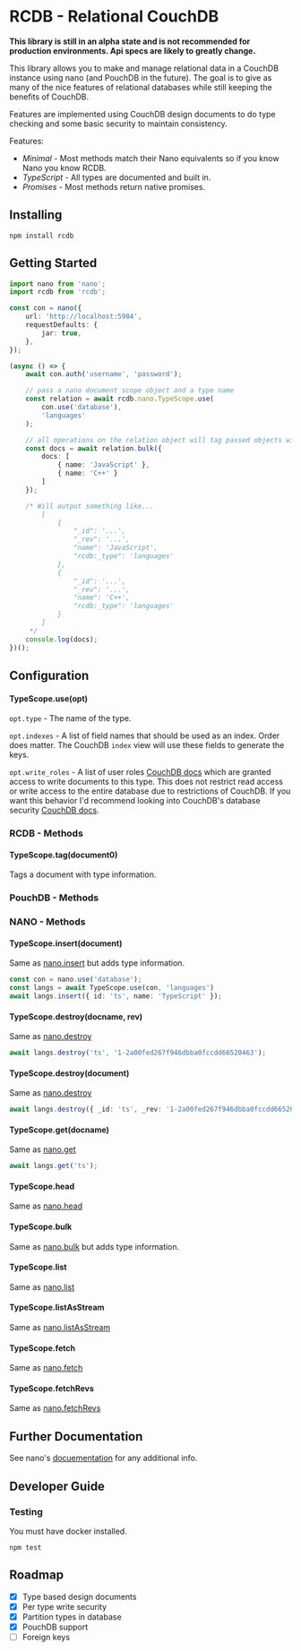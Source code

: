 # RCDB - Relational CouchDB

__This library is still in an alpha state and is not recommended for production environments. Api specs are likely to greatly change.__

This library allows you to make and manage relational data in a CouchDB instance using nano (and PouchDB in the future). The goal is to give as many of the nice features of relational databases while still keeping the benefits of CouchDB.

Features are implemented using CouchDB design documents to do type checking and some basic security to maintain consistency.

Features:

- _Minimal_ - Most methods match their Nano equivalents so if you know Nano you know RCDB.
- _TypeScript_ - All types are documented and built in.
- _Promises_ - Most methods return native promises.

## Installing

`npm install rcdb`

## Getting Started

```typescript
import nano from 'nano';
import rcdb from 'rcdb';

const con = nano({
	url: 'http://localhost:5984',
	requestDefaults: {
		jar: true,
	},
});

(async () => {
	await con.auth('username', 'password');

	// pass a nano document scope object and a type name
	const relation = await rcdb.nano.TypeScope.use(
		con.use('database'),
		'languages'
	);

	// all operations on the relation object will tag passed objects with type information
	const docs = await relation.bulk({
		docs: [
			{ name: 'JavaScript' },
			{ name: 'C++' }
		]
	});

	/* Will output something like...
		[
			{
				"_id": '...',
				"_rev": '...',
				"name": 'JavaScript',
				"rcdb:_type": 'languages'
			},
			{
				"_id": '...',
				"_rev": '...',
				"name": 'C++',
				"rcdb:_type": 'languages'
			}
		]
	 */
	console.log(docs);
})();
```

## Configuration

#### TypeScope.use(opt)

`opt.type` - The name of the type.

`opt.indexes` - A list of field names that should be used as an index. Order does matter. The CouchDB `index` view will use these fields to generate the keys.

`opt.write_roles` - A list of user roles [CouchDB docs](https://docs.couchdb.org/en/3.2.0/intro/security.html#users-documents) which are granted access to write documents to this type. This does not restrict read access or write access to the entire database due to restrictions of CouchDB. If you want this behavior I'd recommend looking into CouchDB's database security [CouchDB docs](https://docs.couchdb.org/en/3.2.0/api/database/security.html).

### RCDB - Methods

#### TypeScope.tag(document0)

Tags a document with type information.

### PouchDB - Methods



### NANO - Methods

#### TypeScope.insert(document)

Same as [nano.insert](https://github.com/apache/couchdb-nano/blob/main/README.md#dbinsertdoc-params-callback) but adds type information.

```typescript
const con = nano.use('database');
const langs = await TypeScope.use(con, 'languages')
await langs.insert({ id: 'ts', name: 'TypeScript' });
```

#### TypeScope.destroy(docname, rev)

Same as [nano.destroy](https://github.com/apache/couchdb-nano/blob/main/README.md#dbdestroydocname-rev-callback)

```typescript
await langs.destroy('ts', '1-2a00fed267f946dbba0fccdd66520463');
```

#### TypeScope.destroy(document)

Same as [nano.destroy](https://github.com/apache/couchdb-nano/blob/main/README.md#dbdestroydocname-rev-callback)

```typescript
await langs.destroy({ _id: 'ts', _rev: '1-2a00fed267f946dbba0fccdd66520463' });
```

#### TypeScope.get(docname)

Same as [nano.get](https://github.com/apache/couchdb-nano/blob/main/README.md#dbheaddocname-callback)

```typescript
await langs.get('ts');
```

#### TypeScope.head

Same as [nano.head](https://github.com/apache/couchdb-nano/blob/main/README.md#dbheaddocname-callback)

#### TypeScope.bulk

Same as [nano.bulk](https://github.com/apache/couchdb-nano/blob/main/README.md#dbbulkdocs-params-callback) but adds type information.

#### TypeScope.list

Same as [nano.list](https://github.com/apache/couchdb-nano/blob/main/README.md#dblistparams-callback)

#### TypeScope.listAsStream

Same as [nano.listAsStream](https://github.com/apache/couchdb-nano/blob/main/README.md#dblistasstreamparams)

#### TypeScope.fetch

Same as [nano.fetch](https://github.com/apache/couchdb-nano/blob/main/README.md#dblistasstreamparams)

#### TypeScope.fetchRevs

Same as [nano.fetchRevs](https://github.com/apache/couchdb-nano/blob/main/README.md#dbfetchrevsdocnames-params-callback)

## Further Documentation

See nano's [docuementation](https://github.com/apache/couchdb-nano/blob/main/README.md) for any additional info.

## Developer Guide

### Testing

You must have docker installed.

`npm test`

## Roadmap

- [x] Type based design documents
- [x] Per type write security
- [x] Partition types in database
- [x] PouchDB support
- [ ] Foreign keys